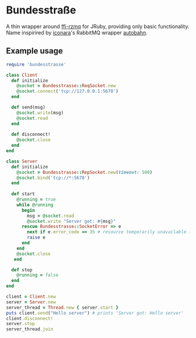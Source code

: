 
# Bundesstraße

A thin wrapper around [ffi-rzmq](https://github.com/chuckremes/ffi-rzmq) for JRuby, providing only basic functionality. Name inspirired by [iconara](https://github.com/iconara)'s RabbitMQ wrapper [autobahn](https://github.com/burtcorp/autobahn).

## Example usage

```ruby
require 'bundesstrasse'

class Client
  def initialize
    @socket = Bundesstrasse::ReqSocket.new
    @socket.connect('tcp://127.0.0.1:5678')
  end

  def send(msg)
    @socket.write(msg)
    @socket.read
  end
  
  def disconnect!
    @socket.close
  end
end

class Server
  def initialize
    @socket = Bundesstrasse::RepSocket.new(timeout: 500)
    @socket.bind('tcp://*:5678')
  end
  
  def start
    @running = true
    while @running
      begin
        msg = @socket.read
        @socket.write "Server got: #{msg}"
      rescue Bundesstrasse::SocketError => e
        next if e.error_code == 35 # resource temporarily unavailable (timeout)
        raise e
      end
    end
    @socket.close
   end

  def stop
    @running = false
  end
end

client = Client.new
server = Server.new
server_thread = Thread.new { server.start }
puts client.send("Hello server") # prints 'Server got: Hello server'
client.disconnect!
server.stop
server_thread.join
```

